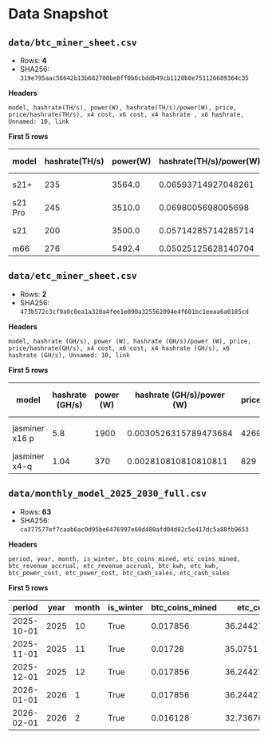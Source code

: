 # Data Snapshot

## `data/btc_miner_sheet.csv`

- Rows: **4**
- SHA256: `319e795aac56642b13b682700be8ff0b6cbddb49cb1120b0e751126689364c35`

**Headers**

`model, hashrate(TH/s), power(W), hashrate(TH/s)/power(W), price, price/hashrate(TH/s), x4 cost, x6 cost, x4 hashrate , x6 hashrate, Unnamed: 10, link`

**First 5 rows**

| model | hashrate(TH/s) | power(W) | hashrate(TH/s)/power(W) | price | price/hashrate(TH/s) | x4 cost | x6 cost | x4 hashrate  | x6 hashrate | Unnamed: 10 | link |
|---|---|---|---|---|---|---|---|---|---|---|---|
| s21+ | 235 | 3564.0 | 0.06593714927048261 | 3349 | 14.251063829787235 | 13396.0 |  | 940.0 |  |  | https://asicmarketplace.com/product/bitmain-antminer-s21-plus-bitcoin-miner/ |
| s21 Pro | 245 | 3510.0 | 0.0698005698005698 | 4129 | 16.853061224489796 | 16516.0 |  | 980.0 |  |  | https://asicmarketplace.com/product/bitmain-antminer-s21-pro-btc-miner-234th/ |
| s21 | 200 | 3500.0 | 0.05714285714285714 | 2699 | 13.495 |  | 16194.0 |  | 1200.0 |  | https://asicmarketplace.com/product/bitmain-antminer-s21-bitcoin-asic-miner/ |
| m66 | 276 | 5492.4 | 0.05025125628140704 | 3615 | 13.097826086956522 |  | 21690.0 |  | 1656.0 |  |  |

## `data/etc_miner_sheet.csv`

- Rows: **2**
- SHA256: `473b572c3cf9a0c0ea1a320a4fee1e090a325562094e4f601bc1eeaa6a0185cd`

**Headers**

`model, hashrate (GH/s), power (W), hashrate (GH/s)/power (W), price, price/hashrate(GH/s), x4 cost, x6 cost, x4 hashrate (GH/s), x6 hashrate (GH/s), Unnamed: 10, link`

**First 5 rows**

| model | hashrate (GH/s) | power (W) | hashrate (GH/s)/power (W) | price | price/hashrate(GH/s) | x4 cost | x6 cost | x4 hashrate (GH/s) | x6 hashrate (GH/s) | Unnamed: 10 | link |
|---|---|---|---|---|---|---|---|---|---|---|---|
| jasminer x16 p | 5.8 | 1900 | 0.0030526315789473684 | 4269 | 736.0344827586207 |  |  |  |  |  | https://asicmarketplace.com/product/jasminer-x16-p-etc-miner-8gb/?attribute_delivery-batch=In+Stock&stkn=bf611f03bd0c&variant=17574&utm_medium=cpc&utm_source=google&utm_campaign=Google%20Shopping&gad_source=1&gad_campaignid=22668882941&gbraid=0AAAAA__Viad3KDJwnHK6FZA1VcipeTGbR&gclid=Cj0KCQjwqqDFBhDhARIsAIHTlksIOFMcEL72ma80u4C-Y1Vw5iqaf1fqtBGLfIJbBnAzY78VpcA1EUwaAh89EALw_wcB |
| jasminer x4-q | 1.04 | 370 | 0.002810810810810811 | 829 | 797.1153846153846 |  |  |  |  |  | https://asicmarketplace.com/product/jasminer-x4-q-etc-miner-5gb-1040mh/?attribute_delivery-batch=In+Stock&stkn=bf611f03bd0c&variant=13826&utm_medium=cpc&utm_source=google&utm_campaign=Google%20Shopping&srsltid=AfmBOorn2deUshzlgCXVwxk_k433LFgdfHfVqLa7aZ3ithqY6E4ltoyrLOY |

## `data/monthly_model_2025_2030_full.csv`

- Rows: **63**
- SHA256: `ca377577ef7caab6ac0d95be6476997e60d480afd04d82c5e417dc5a88fb9653`

**Headers**

`period, year, month, is_winter, btc_coins_mined, etc_coins_mined, btc_revenue_accrual, etc_revenue_accrual, btc_kwh, etc_kwh, btc_power_cost, etc_power_cost, btc_cash_sales, etc_cash_sales`

**First 5 rows**

| period | year | month | is_winter | btc_coins_mined | etc_coins_mined | btc_revenue_accrual | etc_revenue_accrual | btc_kwh | etc_kwh | btc_power_cost | etc_power_cost | btc_cash_sales | etc_cash_sales |
|---|---|---|---|---|---|---|---|---|---|---|---|---|---|
| 2025-10-01 | 2025 | 10 | True | 0.017856 | 36.24427 | 2232.0 | 869.86248 | 15668.64 | 5505.599999999999 | 1269.15984 | 445.9536 | 0.0 | 0.0 |
| 2025-11-01 | 2025 | 11 | True | 0.01728 | 35.0751 | 2160.0 | 841.8024 | 15163.2 | 5328.0 | 1228.2192 | 431.56800000000004 | 0.0 | 0.0 |
| 2025-12-01 | 2025 | 12 | True | 0.017856 | 36.24427 | 2232.0 | 869.86248 | 15668.64 | 5505.599999999999 | 1269.15984 | 445.9536 | 0.0 | 0.0 |
| 2026-01-01 | 2026 | 1 | True | 0.017856 | 36.24427 | 2232.0 | 869.86248 | 15668.64 | 5505.599999999999 | 1269.15984 | 445.9536 | 0.0 | 0.0 |
| 2026-02-01 | 2026 | 2 | True | 0.016128 | 32.736760000000004 | 2016.0 | 785.6822400000001 | 14152.32 | 4972.8 | 1146.33792 | 402.7968 | 0.0 | 0.0 |

